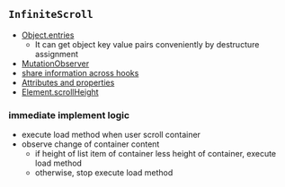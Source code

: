 ## `InfiniteScroll`
* [Object.entries](https://developer.mozilla.org/en-US/docs/Web/API/Element/attributes)
  * It can get object key value pairs conveniently by destructure assignment
* [MutationObserver](https://developer.mozilla.org/en-US/docs/Web/API/MutationObserver)
* [share information across hooks](https://github.com/vuejs/vue/issues/314#issuecomment-46197950)
* [Attributes and properties](https://javascript.info/dom-attributes-and-properties)
* [Element.scrollHeight](https://developer.mozilla.org/en-US/docs/Web/API/Element/scrollHeight)

### immediate implement logic
* execute load method when user scroll container
* observe change of container content
  * if height of list item of container less height of container, execute load method
  * otherwise, stop execute load method
  
